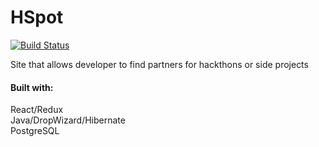 # HSpot
[![Build Status](https://travis-ci.org/yuanxue68/HSpot.svg?branch=master)](https://travis-ci.org/yuanxue68/HSpot)


Site that allows developer to find partners for hackthons or side projects



#### Built with:
React/Redux  
Java/DropWizard/Hibernate  
PostgreSQL  


